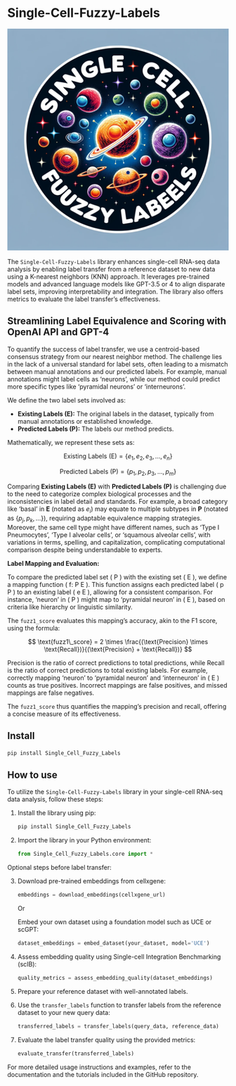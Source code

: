 # Single-Cell-Fuzzy-Labels


<!-- WARNING: THIS FILE WAS AUTOGENERATED! DO NOT EDIT! -->

![Single-Cell Fuzzy Labels Concept](Single_Cell_Fuzzy_Labels/logo.png)

The `Single-Cell-Fuzzy-Labels` library enhances single-cell RNA-seq data
analysis by enabling label transfer from a reference dataset to new data
using a K-nearest neighbors (KNN) approach. It leverages pre-trained
models and advanced language models like GPT-3.5 or 4 to align disparate
label sets, improving interpretability and integration. The library also
offers metrics to evaluate the label transfer’s effectiveness.

## Streamlining Label Equivalence and Scoring with OpenAI API and GPT-4

To quantify the success of label transfer, we use a centroid-based
consensus strategy from our nearest neighbor method. The challenge lies
in the lack of a universal standard for label sets, often leading to a
mismatch between manual annotations and our predicted labels. For
example, manual annotations might label cells as ‘neurons’, while our
method could predict more specific types like ‘pyramidal neurons’ or
‘interneurons’.

We define the two label sets involved as:

- **Existing Labels (E):** The original labels in the dataset, typically
  from manual annotations or established knowledge.
- **Predicted Labels (P):** The labels our method predicts.

Mathematically, we represent these sets as:

$$
\text{Existing Labels (E)} = \{e_1, e_2, e_3, \ldots, e_n\}
$$

$$
\text{Predicted Labels (P)} = \{p_1, p_2, p_3, \ldots, p_m\}
$$

Comparing **Existing Labels (E)** with **Predicted Labels (P)** is
challenging due to the need to categorize complex biological processes
and the inconsistencies in label detail and standards. For example, a
broad category like ‘basal’ in **E** (notated as $e_i$) may equate to
multiple subtypes in **P** (notated as $\{p_j, p_k, \ldots\}$),
requiring adaptable equivalence mapping strategies. Moreover, the same
cell type might have different names, such as ‘Type I Pneumocytes’,
‘Type I alveolar cells’, or ‘squamous alveolar cells’, with variations
in terms, spelling, and capitalization, complicating computational
comparison despite being understandable to experts.

**Label Mapping and Evaluation:**

To compare the predicted label set ( P ) with the existing set ( E ), we
define a mapping function ( f: P E ). This function assigns each
predicted label ( p P ) to an existing label ( e E ), allowing for a
consistent comparison. For instance, ‘neuron’ in ( P ) might map to
‘pyramidal neuron’ in ( E ), based on criteria like hierarchy or
linguistic similarity.

The `fuzz1_score` evaluates this mapping’s accuracy, akin to the F1
score, using the formula:

$$
\text{fuzz1\_score} = 2 \times \frac{(\text{Precision} \times \text{Recall})}{(\text{Precision} + \text{Recall})}
$$

Precision is the ratio of correct predictions to total predictions,
while Recall is the ratio of correct predictions to total existing
labels. For example, correctly mapping ‘neuron’ to ‘pyramidal neuron’
and ‘interneuron’ in ( E ) counts as true positives. Incorrect mappings
are false positives, and missed mappings are false negatives.

The `fuzz1_score` thus quantifies the mapping’s precision and recall,
offering a concise measure of its effectiveness.

## Install

``` sh
pip install Single_Cell_Fuzzy_Labels
```

## How to use

To utilize the `Single-Cell-Fuzzy-Labels` library in your single-cell
RNA-seq data analysis, follow these steps:

1.  Install the library using pip:

    ``` sh
    pip install Single_Cell_Fuzzy_Labels
    ```

2.  Import the library in your Python environment:

    ``` python
    from Single_Cell_Fuzzy_Labels.core import *
    ```

Optional steps before label transfer:

3.  Download pre-trained embeddings from cellxgene:

    ``` python
    embeddings = download_embeddings(cellxgene_url)
    ```

    Or

    Embed your own dataset using a foundation model such as UCE or
    scGPT:

    ``` python
    dataset_embeddings = embed_dataset(your_dataset, model='UCE')
    ```

4.  Assess embedding quality using Single-cell Integration Benchmarking
    (scIB):

    ``` python
    quality_metrics = assess_embedding_quality(dataset_embeddings)
    ```

5.  Prepare your reference dataset with well-annotated labels.

6.  Use the `transfer_labels` function to transfer labels from the
    reference dataset to your new query data:

    ``` python
    transferred_labels = transfer_labels(query_data, reference_data)
    ```

7.  Evaluate the label transfer quality using the provided metrics:

    ``` python
    evaluate_transfer(transferred_labels)
    ```

For more detailed usage instructions and examples, refer to the
documentation and the tutorials included in the GitHub repository.
